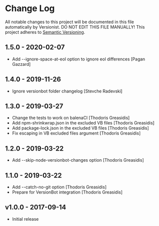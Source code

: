 # Change Log

All notable changes to this project will be documented in this file
automatically by Versionist. DO NOT EDIT THIS FILE MANUALLY!
This project adheres to [Semantic Versioning](http://semver.org/).

## 1.5.0 - 2020-02-07

* Add --ignore-space-at-eol option to ignore eol differences [Pagan Gazzard]

## 1.4.0 - 2019-11-26

* Ignore versionbot folder changelog [Stevche Radevski]

## 1.3.0 - 2019-03-27

* Change the tests to work on balenaCI [Thodoris Greasidis]
* Add npm-shrinkwrap.json in the excluded VB files [Thodoris Greasidis]
* Add package-lock.json in the excluded VB files [Thodoris Greasidis]
* Fix escaping in VB excluded files argument [Thodoris Greasidis]

## 1.2.0 - 2019-03-22

* Add --skip-node-versionbot-changes option [Thodoris Greasidis]

## 1.1.0 - 2019-03-22

* Add --catch-no-git option [Thodoris Greasidis]
* Prepare for VersionBot integration [Thodoris Greasidis]

## v1.0.0 - 2017-09-14

* Initial release
